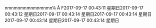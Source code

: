 nmnmnmnmnmnmnmn&frac14; &Atilde; &#70;2017-09-17 00:43:11 星期日2017-09-17 00:43:12 星期日2017-09-17 00:43:14 星期日2017-09-17 00:43:14 星期日2017-09-17 00:43:14 星期日2017-09-17 00:43:14 星期日